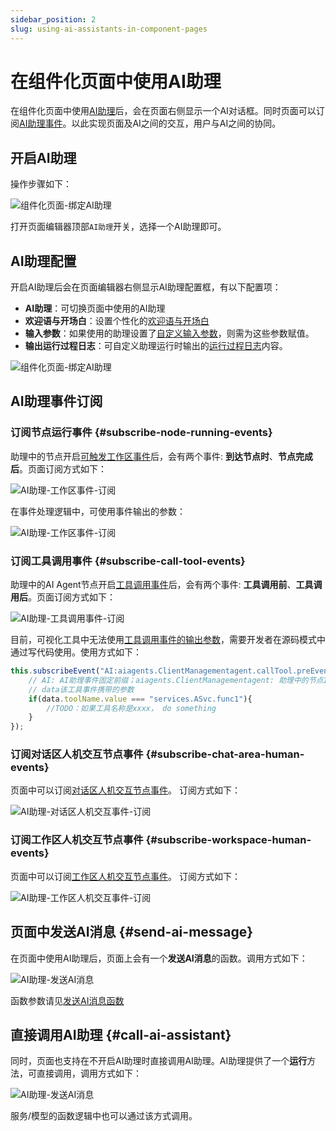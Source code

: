 ```yaml
---
sidebar_position: 2
slug: using-ai-assistants-in-component-pages
---
```


# 在组件化页面中使用AI助理
在组件化页面中使用[AI助理](../ai-assistant)后，会在页面右侧显示一个AI对话框。同时页面可以订阅[AI助理事件](../ai-assistant/ai-assistant-event)。以此实现页面及AI之间的交互，用户与AI之间的协同。 

## 开启AI助理
操作步骤如下：

![组件化页面-绑定AI助理](./img/component-page-bind-assistant.png)

打开页面编辑器顶部`AI助理`开关，选择一个AI助理即可。

## AI助理配置

开启AI助理后会在页面编辑器右侧显示AI助理配置框，有以下配置项：
- **AI助理**：可切换页面中使用的AI助理
- **欢迎语与开场白**：设置个性化的[欢迎语与开场白](../ai-assistant/welcome-message-and-opening)
- **输入参数**：如果使用的助理设置了[自定义输入参数](../ai-assistant/ai-assistant-input-output#input-parameters)，则需为这些参数赋值。
- **输出运行过程日志**：可自定义助理运行时输出的[运行过程日志](../ai-assistant/ai-assistant-input-output#message-output)内容。

![组件化页面-绑定AI助理](./img/component-page-assistant-config.png)


## AI助理事件订阅

### 订阅节点运行事件 {#subscribe-node-running-events}
助理中的节点开启[可触发工作区事件](../ai-assistant/ai-assistant-event#node-running-events)后，会有两个事件: **到达节点时**、**节点完成后**。页面订阅方式如下：

![AI助理-工作区事件-订阅](./img/assistant-workspace-event-subscribe.png)

在事件处理逻辑中，可使用事件输出的参数：

![AI助理-工作区事件-订阅](./img/assistant-workspace-event-args.png)

### 订阅工具调用事件 {#subscribe-call-tool-events}

助理中的AI Agent节点开启[工具调用事件](../ai-assistant/ai-assistant-event#agent-call-tool-events)后，会有两个事件: **工具调用前**、**工具调用后**。页面订阅方式如下：

![AI助理-工具调用事件-订阅](./img/assistant-workspace-tool-event.png)

目前，可视化工具中无法使用[工具调用事件的输出参数](../ai-assistant/ai-assistant-event#agent-call-tool-events)，需要开发者在源码模式中通过写代码使用。使用方式如下：
```javascript
this.subscribeEvent("AI:aiagents.ClientManagementagent.callTool.preEvent", async ({ data}) => {
    // AI: AI助理事件固定前缀；aiagents.ClientManagementagent: 助理中的节点ID；callTool.preEvent: 工具调用前事件，callTool.postEvent: 工具调用后事件
    // data该工具事件携带的参数
    if(data.toolName.value === "services.ASvc.func1"){
        //TODO：如果工具名称是xxxx， do something 
    }
});
```

### 订阅对话区人机交互节点事件 {#subscribe-chat-area-human-events}
页面中可以订阅[对话区人机交互节点事件](../ai-assistant/ai-assistant-event#chat-area-human-machine-interaction-events)。
订阅方式如下：

![AI助理-对话区人机交互事件-订阅](./img/assistant-chat-event.png)

### 订阅工作区人机交互节点事件 {#subscribe-workspace-human-events}
页面中可以订阅[工作区人机交互节点事件](../ai-assistant/ai-assistant-event#workspace-human-machine-interaction-events)。
订阅方式如下：

![AI助理-工作区人机交互事件-订阅](./img/assistant-uiinterrupt-event.png)

## 页面中发送AI消息 {#send-ai-message}

在页面中使用AI助理后，页面上会有一个**发送AI消息**的函数。调用方式如下：

![AI助理-发送AI消息](./img/send-ai-message.png)

函数参数请见[发送AI消息函数](../ai-assistant/ai-assistant-api-integration#send-ai-message)


## 直接调用AI助理 {#call-ai-assistant}

同时，页面也支持在不开启AI助理时直接调用AI助理。AI助理提供了一个**运行**方法，可直接调用，调用方式如下：

![AI助理-发送AI消息](./img/call-assistant.png)

服务/模型的函数逻辑中也可以通过该方式调用。